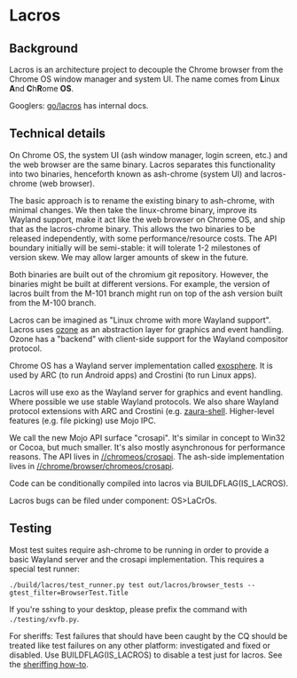 # Lacros

## Background

Lacros is an architecture project to decouple the Chrome browser from the Chrome
OS window manager and system UI. The name comes from **L**inux **A**nd
**C**h**R**ome **OS**.

Googlers: [go/lacros](http://go/lacros) has internal docs.

## Technical details

On Chrome OS, the system UI (ash window manager, login screen, etc.) and the web
browser are the same binary. Lacros separates this functionality into two
binaries, henceforth known as ash-chrome (system UI) and lacros-chrome (web
browser).

The basic approach is to rename the existing binary to ash-chrome, with minimal
changes. We then take the linux-chrome binary, improve its Wayland support, make
it act like the web browser on Chrome OS, and ship that as the lacros-chrome
binary. This allows the two binaries to be released independently, with some
performance/resource costs. The API boundary initially will be semi-stable: it
will tolerate 1-2 milestones of version skew. We may allow larger amounts of
skew in the future.

Both binaries are built out of the chromium git repository. However, the
binaries might be built at different versions. For example, the version of
lacros built from the M-101 branch might run on top of the ash version built
from the M-100 branch.

Lacros can be imagined as "Linux chrome with more Wayland support". Lacros uses
[ozone](https://chromium.googlesource.com/chromium/src.git/+/master/ui/ozone)
as an abstraction layer for graphics and event handling. Ozone has a "backend"
with client-side support for the Wayland compositor protocol.

Chrome OS has a Wayland server implementation called
[exosphere](https://chromium.googlesource.com/chromium/src.git/+/master/components/exo).
It is used by ARC (to run Android apps) and Crostini (to run Linux apps).

Lacros will use exo as the Wayland server for graphics and event handling. Where
possible we use stable Wayland protocols. We also share Wayland protocol
extensions with ARC and Crostini (e.g.
[zaura-shell](https://chromium.googlesource.com/chromium/src.git/+/master/components/exo/wayland/protocol/aura-shell.xml).
Higher-level features (e.g. file picking) use Mojo IPC.

We call the new Mojo API surface "crosapi". It's similar in concept to Win32 or
Cocoa, but much smaller. It's also mostly asynchronous for performance reasons.
The API lives in
[//chromeos/crosapi](https://chromium.googlesource.com/chromium/src.git/+/master/chromeos/crosapi).
The ash-side implementation lives in
[//chrome/browser/chromeos/crosapi](https://chromium.googlesource.com/chromium/src.git/+/master/chrome/browser/chromeos/crosapi).

Code can be conditionally compiled into lacros via BUILDFLAG(IS_LACROS).

Lacros bugs can be filed under component: OS>LaCrOs.

## Testing

Most test suites require ash-chrome to be running in order to provide a basic
Wayland server and the crosapi implementation. This requires a special test
runner:

`./build/lacros/test_runner.py test out/lacros/browser_tests --gtest_filter=BrowserTest.Title`

If you're sshing to your desktop, please prefix the command with
`./testing/xvfb.py`.

For sheriffs: Test failures that should have been caught by the CQ should be
treated like test failures on any other platform: investigated and fixed or
disabled. Use BUILDFLAG(IS_LACROS) to disable a test just for lacros. See the
[sheriffing how-to](http://go/chrome-sheriffing-how-to#test-failed).
